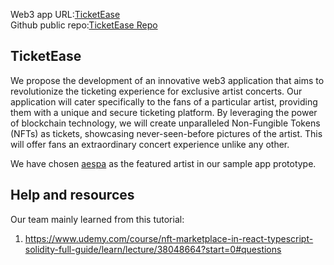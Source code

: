 Web3 app URL:[TicketEase](https://ticket-ease.vercel.app/)  
Github public repo:[TicketEase Repo](https://github.com/zzlinnn/TicketEase)

## TicketEase
We propose the development of an innovative web3 application that aims to revolutionize the ticketing experience for exclusive artist concerts. Our application will cater specifically to the fans of a particular artist, providing them with a unique and secure ticketing platform. By leveraging the power of blockchain technology, we will create unparalleled Non-Fungible Tokens (NFTs) as tickets, showcasing never-seen-before pictures of the artist. This will offer fans an extraordinary concert experience unlike any other.

We have chosen [aespa](https://www.smtown.com/artist/musician/10766) as the featured artist in our sample app prototype.

## Help and resources 
Our team mainly learned from this tutorial: 
1. https://www.udemy.com/course/nft-marketplace-in-react-typescript-solidity-full-guide/learn/lecture/38048664?start=0#questions
   
